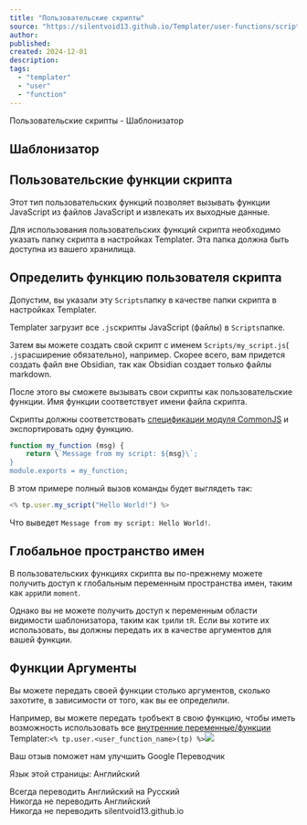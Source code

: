 ```yaml
---
title: "Пользовательские скрипты"
source: "https://silentvoid13.github.io/Templater/user-functions/script-user-functions.html"
author:
published:
created: 2024-12-01
description:
tags:
  - "templater"
  - "user"
  - "function"
---
```

Пользовательские скрипты - Шаблонизатор           

## Шаблонизатор

## Пользовательские функции скрипта

Этот тип пользовательских функций позволяет вызывать функции JavaScript из файлов JavaScript и извлекать их выходные данные.

Для использования пользовательских функций скрипта необходимо указать папку скрипта в настройках Templater. Эта папка должна быть доступна из вашего хранилища.

## Определить функцию пользователя скрипта

Допустим, вы указали эту `Scripts`папку в качестве папки скрипта в настройках Templater.

Templater загрузит все `.js`скрипты JavaScript (файлы) в `Scripts`папке.

Затем вы можете создать свой скрипт с именем `Scripts/my_script.js`( `.js`расширение обязательно), например. Скорее всего, вам придется создать файл вне Obsidian, так как Obsidian создает только файлы markdown.

После этого вы сможете вызывать свои скрипты как пользовательские функции. Имя функции соответствует имени файла скрипта.

Скрипты должны соответствовать [спецификации модуля CommonJS](https://flaviocopes.com/commonjs/) и экспортировать одну функцию.

```javascript
function my_function (msg) {
    return \`Message from my script: ${msg}\`;
}
module.exports = my_function;
```

В этом примере полный вызов команды будет выглядеть так:

```javascript
<% tp.user.my_script("Hello World!") %>
```

Что выведет `Message from my script: Hello World!`.

## Глобальное пространство имен

В пользовательских функциях скрипта вы по-прежнему можете получить доступ к глобальным переменным пространства имен, таким как `app`или `moment`.

Однако вы не можете получить доступ к переменным области видимости шаблонизатора, таким как `tp`или `tR`. Если вы хотите их использовать, вы должны передать их в качестве аргументов для вашей функции.

## Функции Аргументы

Вы можете передать своей функции столько аргументов, сколько захотите, в зависимости от того, как вы ее определили.

Например, вы можете передать `tp`объект в свою функцию, чтобы иметь возможность использовать все [внутренние переменные/функции](https://silentvoid13.github.io/Templater/internal-variables-functions/overview.html) Templater:`<% tp.user.<user_function_name>(tp) %>`![](https://fonts.gstatic.com/s/i/productlogos/translate/v14/24px.svg)

Ваш отзыв поможет нам улучшить Google Переводчик

Язык этой страницы: Английский

Всегда переводить Английский на Русский  
Никогда не переводить Английский  
Никогда не переводить silentvoid13.github.io
